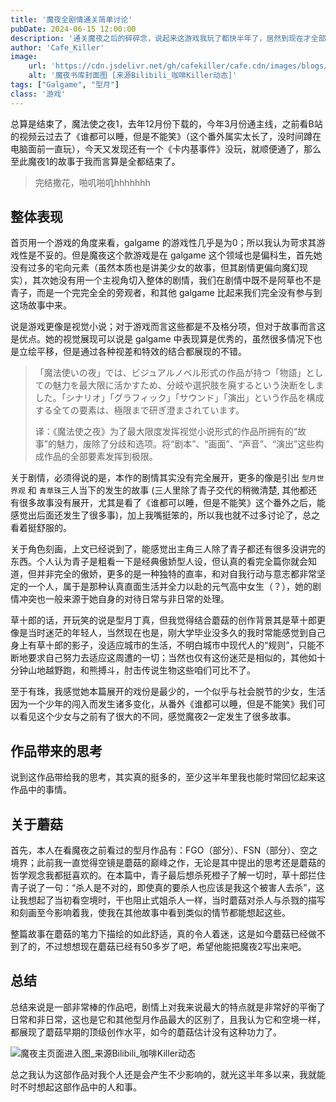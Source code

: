 ```yaml
---
title: '魔夜全剧情通关简单讨论'
pubDate: 2024-06-15 12:00:00
description: '通关魔夜之后的碎碎念，说起来这游戏我玩了都快半年了，居然到现在才全部通关，不过故事确实精彩，是一款在我心中可以排前五的GalGame'
author: 'Cafe_Killer'
image:
    url: 'https://cdn.jsdelivr.net/gh/cafekiller/cafe.cdn/images/blogs/game2406152.jpg'
    alt: '魔夜书库封面图 [来源Bilibili_咖啡Killer动态]'
tags: ["Galgame", "型月"]
class: '游戏'
---
```


总算是结束了，魔法使之夜1，去年12月份下载的，今年3月份通主线，之前看B站的视频云过去了《谁都可以睡，但是不能笑》（这个番外属实太长了，没时间蹲在电脑面前一直玩），今天又发现还有一个《卡内基事件》没玩，就顺便通了，那么至此魔夜1的故事于我而言算是全都结束了。

> 完结撒花，啪叽啪叽hhhhhhh

## 整体表现

首页用一个游戏的角度来看，galgame 的游戏性几乎是为0；所以我认为苛求其游戏性是不妥的。但是魔夜这个款游戏是在 galgame 这个领域也是偏科生，首先她没有过多的宅向元素（虽然本质也是讲美少女的故事，但其剧情更偏向魔幻现实），其次她没有用一个主视角切入整体的剧情，我们在剧情中既不是阿草也不是青子，而是一个完完全全的旁观者，和其他 galgame 比起来我们完全没有参与到这场故事中来。

说是游戏更像是视觉小说；对于游戏而言这些都是不及格分项，但对于故事而言这是优点。她的视觉展现可以说是 galgame 中表现算是优秀的，虽然很多情况下也是立绘平移，但是通过各种视差和特效的结合都展现的不错。

> 「魔法使いの夜」では、ビジュアルノベル形式の作品が持つ「物語」としての魅力を最大限に活かすため、分岐や選択肢を廃するという決断をしました。「シナリオ」「グラフィック」「サウンド」「演出」という作品を構成する全ての要素は、極限まで研ぎ澄まされています。  
>   
> 译：《魔法使之夜》为了最大限度发挥视觉小说形式的作品所拥有的“故事”的魅力，废除了分歧和选项。将“剧本”、“画面”、“声音”、“演出”这些构成作品的全部要素发挥到极限。  

关于剧情，必须得说的是，本作的剧情其实没有完全展开，更多的像是引出 `型月世界观` 和 `青草珠`三人当下的发生的故事 (三人里除了青子交代的稍微清楚, 其他都还有很多故事没有展开，尤其是看了《谁都可以睡，但是不能笑》这个番外之后，能感觉出后面还发生了很多事)，加上我嘴挺笨的，所以我也就不过多讨论了，总之看着挺舒服的。

关于角色刻画，上文已经说到了，能感觉出主角三人除了青子都还有很多没讲完的东西。个人认为青子是粗看一下是经典傲娇型人设，但认真的看完全篇你就会知道，但并非完全的傲娇，更多的是一种独特的直率，和对自我行动与意志都非常坚定的一个人，属于是那种认真直面生活并全力以赴的元气高中女生（？），她的剧情冲突也一般来源于她自身的对待日常与非日常的处理。

草十郎的话，开玩笑的说是型月丁真，但我觉得结合蘑菇的创作背景其是草十郎更像是当时迷茫的年轻人，当然现在也是，刚大学毕业没多久的我时常能感觉到自己身上有草十郎的影子，没适应城市的生活，不明白城市中现代人的“规则”，只能不断地要求自己努力去适应这周遭的一切；当然也仅有这份迷茫是相似的，其他如十分钟山地越野跑，和熊搏斗，肘击传说生物这些咱们可比不了。

至于有珠，我感觉她本篇展开的戏份是最少的，一个似乎与社会脱节的少女，生活因为一个少年的闯入而发生诸多变化，从番外《谁都可以睡，但是不能笑》我们可以看见这个少女与之前有了很大的不同，感觉魔夜2一定发生了很多故事。

## 作品带来的思考

说到这作品带给我的思考，其实真的挺多的，至少这半年里我也能时常回忆起来这作品中的事情。

## 关于蘑菇

首先，本人在看魔夜之前看过的型月作品有：FGO（部分）、FSN（部分）、空之境界；此前我一直觉得空镜是蘑菇的巅峰之作，无论是其中提出的思考还是蘑菇的哲学观念我都挺喜欢的。在本篇中，青子最后想杀死橙子了解一切时，草十郎拦住青子说了一句：“杀人是不对的，即使真的要杀人也应该是我这个被害人去杀”，这让我想起了当初看空境时，干也阻止式姐杀人一样，当时蘑菇对杀人与杀戮的描写和刻画至今影响着我，使我在其他故事中看到类似的情节都能想起这些。

整篇故事在蘑菇的笔力下描绘的如此舒适，真的令人着迷，这是如今蘑菇已经做不到了的，不过想想现在蘑菇已经有50多岁了吧，希望他能把魔夜2写出来吧。

## 总结

总结来说是一部非常棒的作品吧，剧情上对我来说最大的特点就是非常好的平衡了日常和非日常，这也是它和其他型月作品最大的区别了，且我认为它和空境一样，都展现了蘑菇早期的顶级创作水平，如今的蘑菇估计没有这种功力了。

![魔夜主页面进入图_来源Bilibili_咖啡Killer动态](https://cdn.jsdelivr.net/gh/cafekiller/cafe.cdn/images/blogs/game2406151.jpg)

总之我认为这部作品对我个人还是会产生不少影响的，就光这半年多以来，我就能时不时想起这部作品中的人和事。